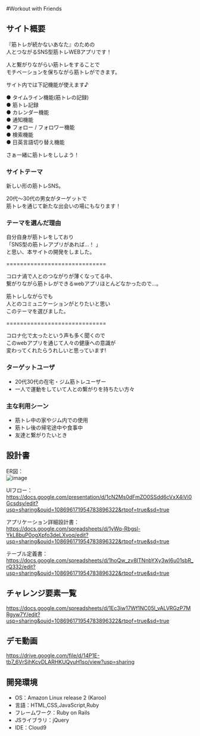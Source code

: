 #Workout with Friends

## サイト概要

『筋トレが続かないあなた』のための  
人とつながるSNS型筋トレWEBアプリです！

人と繋がりながらい筋トレをすることで  
モチベーションを保ちながら筋トレができます。

サイト内では下記機能が使えます♪

● タイムライン機能(筋トレの記録)  
● 筋トレ記録  
● カレンダー機能  
● 通知機能  
● フォロー / フォロワー機能  
● 検索機能    
● 日英言語切り替え機能

さぁ一緒に筋トレをししよう！

### サイトテーマ

新しい形の筋トレSNS。

20代～30代の男女がターゲットで  
筋トレを通じて新たな出会いの場にもなります！

### テーマを選んだ理由

自分自身が筋トレをしており  
「SNS型の筋トレアプリがあれば...！ 」   
と思い、本サイトの開発をしました。

=============================

コロナ渦で人とのつながりが薄くなってる中、  
繋がりながら筋トレができるwebアプリほとんどなかったので...。

筋トレしながらでも  
人とのコミュニケーションがとりたいと思い  
このテーマを選びました。

=============================

コロナ化で太ったという声も多く聞くので    
このwebアプリを通じて人々の健康への意識が    
変わってくれたらうれしいと思っています!

### ターゲットユーザ
- 20代30代の在宅・ジム筋トレユーザー
- 一人で運動をしていて人との繋がりを持ちたい方々

### 主な利用シーン
- 筋トレ中の家やジム内での使用
- 筋トレ後の帰宅途中や食事中
- 友達と繋がりたいとき

## 設計書
ER図：  
![image](https://user-images.githubusercontent.com/84826887/135999529-688de07f-e34a-4af3-8979-bb7a59c3fee3.png)

UIフロー：  
https://docs.google.com/presentation/d/1cN2Ms0dFmZO0SSdd6cVxX4iVi0Gcsdsy/edit?usp=sharing&ouid=108696171954783896322&rtpof=true&sd=true

アプリケーション詳細設計書：  
https://docs.google.com/spreadsheets/d/1yWq-Rbgsl-YkL8buP0ogXpfo3deLXvoq/edit?usp=sharing&ouid=108696171954783896322&rtpof=true&sd=true

テーブル定義書：  
https://docs.google.com/spreadsheets/d/1hoQw_zv8ITNnbYXy3wI6u01sbR_rQ332/edit?usp=sharing&ouid=108696171954783896322&rtpof=true&sd=true

## チャレンジ要素一覧
https://docs.google.com/spreadsheets/d/1Ec3iw17Wf1NC05l_vALVRGzP7MRgyw7Y/edit?usp=sharing&ouid=108696171954783896322&rtpof=true&sd=true

## デモ動画
https://drive.google.com/file/d/14P1E-tb7_6VrSihKcvDLARHKUQyuH1so/view?usp=sharing

## 開発環境
- OS：Amazon Linux release 2 (Karoo)
- 言語：HTML,CSS,JavaScript,Ruby
- フレームワーク：Ruby on Rails
- JSライブラリ：jQuery
- IDE：Cloud9
